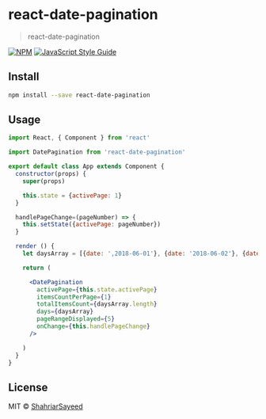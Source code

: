 # react-date-pagination

> react-date-pagination

[![NPM](https://img.shields.io/npm/v/react-date-pagination.svg)](https://www.npmjs.com/package/react-date-pagination) [![JavaScript Style Guide](https://img.shields.io/badge/code_style-standard-brightgreen.svg)](https://standardjs.com)

## Install

```bash
npm install --save react-date-pagination
```

## Usage

```jsx
import React, { Component } from 'react'

import DatePagination from 'react-date-pagination'

export default class App extends Component {
  constructor(props) {
    super(props)

    this.state = {activePage: 1}
  }

  handlePageChange=(pageNumber) => {
    this.setState({activePage: pageNumber})
  }

  render () {
    let daysArray = [{date: ',2018-06-01'}, {date: '2018-06-02'}, {date: '2018-06-03'},{date: '2018-06-04'}, {date: '2018-06-05'}, {date: '2018-06-06'},{date: '2018-06-07'}, {date: '2018-06-08'}, {date: '2018-06-09'}]

    return (

      <DatePagination
        activePage={this.state.activePage}
        itemsCountPerPage={1}
        totalItemsCount={daysArray.length}
        days={daysArray}
        pageRangeDisplayed={5}
        onChange={this.handlePageChange}
      />

    )
  }
}

```

## License

MIT © [ShahriarSayeed](https://github.com/ShahriarSayeed)
